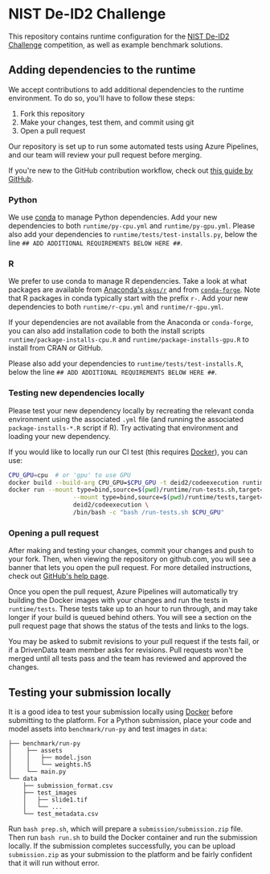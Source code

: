 # NIST De-ID2 Challenge

This repository contains runtime configuration for the [NIST De-ID2 Challenge](https://www.drivendata.org/) competition, as well as example benchmark solutions.

## Adding dependencies to the runtime

We accept contributions to add additional dependencies to the runtime environment. To do so, you'll have to follow these steps:

1. Fork this repository
2. Make your changes, test them, and commit using git
3. Open a pull request

Our repository is set up to run some automated tests using Azure Pipelines, and our team will review your pull request before merging.

If you're new to the GitHub contribution workflow, check out [this guide by GitHub](https://guides.github.com/activities/forking/).

### Python

We use [conda](https://docs.conda.io/en/latest/) to manage Python dependencies. Add your new dependencies to both `runtime/py-cpu.yml` and `runtime/py-gpu.yml`. Please also add your dependencies to `runtime/tests/test-installs.py`, below the line `## ADD ADDITIONAL REQUIREMENTS BELOW HERE ##`.

### R

We prefer to use conda to manage R dependencies. Take a look at what packages are available from [Anaconda's `pkgs/r`](https://repo.anaconda.com/pkgs/r/) and from [`conda-forge`](https://conda-forge.org/feedstocks/). Note that R packages in conda typically start with the prefix `r-`. Add your new dependencies to both `runtime/r-cpu.yml` and `runtime/r-gpu.yml`.

If your dependencies are not available from the Anaconda or `conda-forge`, you can also add installation code to both the install scripts `runtime/package-installs-cpu.R` and `runtime/package-installs-gpu.R` to install from CRAN or GitHub.

Please also add your dependencies to `runtime/tests/test-installs.R`, below the line `## ADD ADDITIONAL REQUIREMENTS BELOW HERE ##`.

### Testing new dependencies locally

Please test your new dependency locally by recreating the relevant conda environment using the associated `.yml` file (and running the associated `package-installs-*.R` script if R). Try activating that environment and loading your new dependency.

If you would like to locally run our CI test (this requires [Docker](https://www.docker.com/products/docker-desktop)), you can use:

```bash
CPU_GPU=cpu  # or 'gpu' to use GPU
docker build --build-arg CPU_GPU=$CPU_GPU -t deid2/codeexecution runtime
docker run --mount type=bind,source=$(pwd)/runtime/run-tests.sh,target=/run-tests.sh,readonly \
                  --mount type=bind,source=$(pwd)/runtime/tests,target=/tests,readonly \
                  deid2/codeexecution \
                  /bin/bash -c "bash /run-tests.sh $CPU_GPU"
```

### Opening a pull request

After making and testing your changes, commit your changes and push to your fork. Then, when viewing the repository on github.com, you will see a banner that lets you open the pull request. For more detailed instructions, check out [GitHub's help page](https://help.github.com/en/articles/creating-a-pull-request-from-a-fork).

Once you open the pull request, Azure Pipelines will automatically try building the Docker images with your changes and run the tests in `runtime/tests`. These tests take up to an hour to run through, and may take longer if your build is queued behind others. You will see a section on the pull request page that shows the status of the tests and links to the logs.

You may be asked to submit revisions to your pull request if the tests fail, or if a DrivenData team member asks for revisions. Pull requests won't be merged until all tests pass and the team has reviewed and approved the changes.


## Testing your submission locally

It is a good idea to test your submission locally using [Docker](https://docs.docker.com/get-docker/) before submitting to the platform. For a Python submission, place your code and model assets into `benchmark/run-py` and test images in `data`:

```
├── benchmark/run-py
│    ├── assets
│    │   ├── model.json
│    │   └── weights.h5
│    └── main.py
└── data
    ├── submission_format.csv
    ├── test_images
    │   ├── slide1.tif
    │   └── ...
    └── test_metadata.csv
```

Run `bash prep.sh`, which will prepare a `submission/submission.zip` file. Then run `bash run.sh` to build the Docker container and run the submission locally. If the submission completes successfully, you can be upload `submission.zip` as your submission to the platform and be fairly confident that it will run without error.
